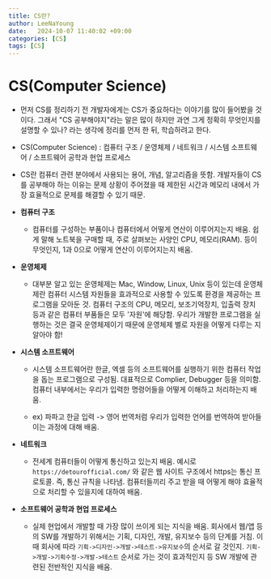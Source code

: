 ```yaml
---
title: CS란?
author: LeeNaYoung
date:   2024-10-07 11:40:02 +09:00
categories: [CS]
tags: [CS]
---
```


# CS(Computer Science) 

-  먼저 CS를 정리하기 전 개발자에게는 CS가 중요하다는 이야기를 많이 들어봤을 것이다. 그래서 "CS 공부해야지"라는 말은 많이 하지만 과연 그게 정확히 무엇인지를 설명할 수 있나? 라는 생각에 정리를 먼저 한 뒤, 학습하려고 한다.

- CS(Computer Science) : 컴퓨터 구조 / 운영체제 / 네트워크 / 시스템 소프트웨어 / 소프트웨어 공학과 현업 프로세스

- CS란 컴퓨터 관련 분야에서 사용되는 용어, 개념, 알고리즘을 뜻함. 개발자들이 CS를 공부해야 하는 이유는 문제 상황이 주어졌을 때 제한된 시간과 메모리 내에서 가장 효율적으로 문제를 해결할 수 있기 때문. 

- **컴퓨터 구조**

	- 컴퓨터를 구성하는 부품이나 컴퓨터에서 어떻게 연산이 이루어지는지 배움. 쉽게 말해 노트북을 구매할 때, 주로 살펴보는 사양인 CPU, 메모리(RAM). 등이 무엇인지, 1과 0으로 어떻게 연산이 이루어지는지 배움. 

- **운영체제**

	- 대부분 알고 있는 운영체제는 Mac, Window, Linux, Unix  등이 있는데 운영체제란 컴퓨터 시스템 자원들을 효과적으로 사용할 수 있도록 환경을 제공하는 프로그램을 모아둔 것. 컴퓨터 구조의 CPU, 메모리, 보조기억장치, 입출력 장치 등과 같은 컴퓨터 부품들은 모두 '자원'에 해당함. 우리가 개발한 프로그램을 실행하는 것은 결국 운영체제이기 때문에  운영체제 별로 자원을 어떻게 다루는 지 알아야 함!


- **시스템 소프트웨어**

	- 시스템 소프트웨어란 한글, 엑셀 등의 소프트웨어를 실행하기 위한 컴퓨터 작업을 돕는 프로그램으로 구성됨. 대표적으로 Complier, Debugger 등을 의미함. 컴퓨터 내부에서는 우리가 입력한 명령어들을 어떻게 이해하고 처리하는지 배움. 

	- ex) 파파고 한글 입력 -> 영어 번역처럼 우리가 입력한 언어를 번역하여 받아들이는 과정에 대해 배움.

- **네트워크**

	- 전세계 컴퓨터들이 어떻게 통신하고 있는지 배움. 예시로 `https://detourofficial.com/` 와 같은 웹 사이트 구조에서 https는 통신 프로토콜. 즉, 통신 규칙을 나타냄. 컴퓨터들끼리 주고 받을 때 어떻게 해야 효율적으로 처리할 수 있을지에 대하여 배움.


- **소프트웨어 공학과 현업 프로세스**

	- 실제 현업에서 개발할 때 가장 많이 쓰이게 되는 지식을 배움. 회사에서 웹/앱 등의 SW를 개발하기 위해서는 기획, 디자인, 개발, 유지보수 등의 단계를 거침. 이때 회사에 따라 `기획->디자인->개발->테스트->유지보수`의 순서로 갈 것인지. `기획->개발->기획수정->개발->테스트` 순서로 가는 것이 효과적인지 등  SW 개발에 관련된 전반적인 지식을 배움.

